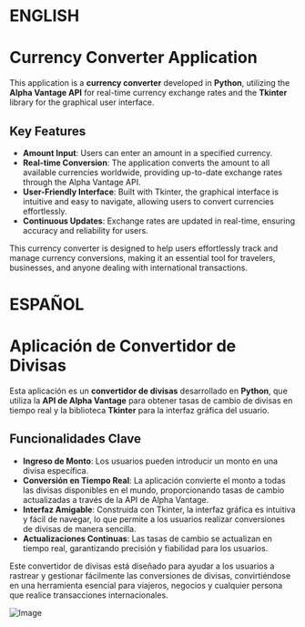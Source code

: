 
# ENGLISH
# Currency Converter Application

This application is a **currency converter** developed in **Python**, utilizing the **Alpha Vantage API** for real-time currency exchange rates and the **Tkinter** library for the graphical user interface.

## Key Features
- **Amount Input**: Users can enter an amount in a specified currency.
- **Real-time Conversion**: The application converts the amount to all available currencies worldwide, providing up-to-date exchange rates through the Alpha Vantage API.
- **User-Friendly Interface**: Built with Tkinter, the graphical interface is intuitive and easy to navigate, allowing users to convert currencies effortlessly.
- **Continuous Updates**: Exchange rates are updated in real-time, ensuring accuracy and reliability for users.

This currency converter is designed to help users effortlessly track and manage currency conversions, making it an essential tool for travelers, businesses, and anyone dealing with international transactions.

# ESPAÑOL

# Aplicación de Convertidor de Divisas

Esta aplicación es un **convertidor de divisas** desarrollado en **Python**, que utiliza la **API de Alpha Vantage** para obtener tasas de cambio de divisas en tiempo real y la biblioteca **Tkinter** para la interfaz gráfica del usuario.

## Funcionalidades Clave
- **Ingreso de Monto**: Los usuarios pueden introducir un monto en una divisa específica.
- **Conversión en Tiempo Real**: La aplicación convierte el monto a todas las divisas disponibles en el mundo, proporcionando tasas de cambio actualizadas a través de la API de Alpha Vantage.
- **Interfaz Amigable**: Construida con Tkinter, la interfaz gráfica es intuitiva y fácil de navegar, lo que permite a los usuarios realizar conversiones de divisas de manera sencilla.
- **Actualizaciones Continuas**: Las tasas de cambio se actualizan en tiempo real, garantizando precisión y fiabilidad para los usuarios.
  
Este convertidor de divisas está diseñado para ayudar a los usuarios a rastrear y gestionar fácilmente las conversiones de divisas, convirtiéndose en una herramienta esencial para viajeros, negocios y cualquier persona que realice transacciones internacionales.


![Image](https://github.com/user-attachments/assets/ae843bb7-11b2-47a0-b8fd-fc34e1a9887d)
